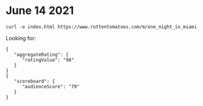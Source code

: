 # June 14 2021

~~~
curl -o index.html https://www.rottentomatoes.com/m/one_night_in_miami
~~~

Looking for:

~~~
{
   "aggregateRating": {
      "ratingValue": "98"
   }
}
{
   "scoreboard": {
      "audienceScore": "79"
   }
}
~~~
